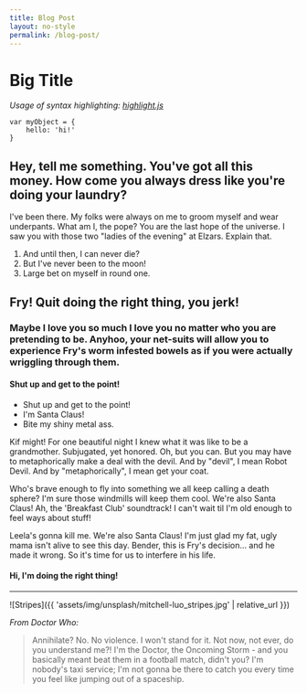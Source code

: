 ```yaml
---
title: Blog Post
layout: no-style
permalink: /blog-post/
---
```


<main class="blog-post-wrapper" markdown="1">

# Big Title

*Usage of syntax highlighting: [highlight.js](https://highlightjs.org/)*

```
var myObject = {
	hello: 'hi!'
}
```

## Hey, tell me something. You've got all this money. How come you always dress like you're doing your laundry?

I've been there. My folks were always on me to groom myself and wear underpants. What am I, the pope? You are the last hope of the universe. I saw you with those two "ladies of the evening" at Elzars. Explain that.

1. And until then, I can never die?
2. But I've never been to the moon!
3. Large bet on myself in round one.

## Fry! Quit doing the right thing, you jerk!

### Maybe I love you so much I love you no matter who you are pretending to be. Anyhoo, your net-suits will allow you to experience Fry's worm infested bowels as if you were actually wriggling through them.

#### Shut up and get to the point!

- Shut up and get to the point!
- I'm Santa Claus!
- Bite my shiny metal ass.

Kif might! For one beautiful night I knew what it was like to be a grandmother. Subjugated, yet honored. Oh, but you can. But you may have to metaphorically make a deal with the devil. And by "devil", I mean Robot Devil. And by "metaphorically", I mean get your coat.

Who's brave enough to fly into something we all keep calling a death sphere? I'm sure those windmills will keep them cool. We're also Santa Claus! Ah, the 'Breakfast Club' soundtrack! I can't wait til I'm old enough to feel ways about stuff!

Leela's gonna kill me. We're also Santa Claus! I'm just glad my fat, ugly mama isn't alive to see this day. Bender, this is Fry's decision… and he made it wrong. So it's time for us to interfere in his life.

#### Hi, I'm doing the right thing!

***

![Stripes]({{ 'assets/img/unsplash/mitchell-luo_stripes.jpg' | relative_url }})

*From Doctor Who:*

> Annihilate? No. No violence. I won't stand for it. Not now, not ever, do you understand me?! I'm the Doctor, the Oncoming Storm - and you basically meant beat them in a football match, didn't you? I'm nobody's taxi service; I'm not gonna be there to catch you every time you feel like jumping out of a spaceship.

</main>
